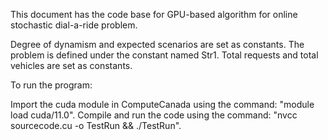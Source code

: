This document has the code base for GPU-based algorithm for online stochastic dial-a-ride problem.

Degree of dynamism and expected scenarios are set as constants.
The problem is defined under the constant named Str1.
Total requests and total vehicles are set as constants.

To run the program:

Import the cuda module in ComputeCanada using the command: "module load cuda/11.0".
Compile and run the code using the command: "nvcc sourcecode.cu -o TestRun && ./TestRun".
